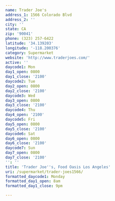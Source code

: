 ```yaml
---
name: Trader Joe's
address_1: 1566 Colorado Blvd
address_2: ''
city: ''
state: CA
zip: '90041'
phone: (323) 257-6422
latitude: '34.139203'
longitude: '-118.200376'
category: Supermarket
website: 'http://www.traderjoes.com/'
active: ''
daycode1: Mon
day1_open: 0800
day1_close: '2100'
daycode2: Tue
day2_open: 0800
day2_close: '2100'
daycode3: Wed
day3_open: 0800
day3_close: '2100'
daycode4: Thu
day4_open: '2100'
daycode5: Fri
day5_open: 0800
day5_close: '2100'
daycode6: Sat
day6_open: 0800
day6_close: '2100'
daycode7: Sun
day7_open: 0800
day7_close: '2100'
'': ''
title: 'Trader Joe''s, Food Oasis Los Angeles'
uri: /supermarket/trader-joes1566/
formatted_daycode1: Monday
formatted_day1_open: 8am
formatted_day1_close: 9pm

---
```

